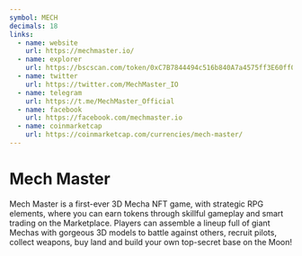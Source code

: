 ```yaml
---
symbol: MECH
decimals: 18
links:
  - name: website
    url: https://mechmaster.io/
  - name: explorer
    url: https://bscscan.com/token/0xC7B7844494c516b840A7a4575ff3E60ff0f056a9
  - name: twitter
    url: https://twitter.com/MechMaster_IO
  - name: telegram
    url: https://t.me/MechMaster_Official
  - name: facebook
    url: https://facebook.com/mechmaster.io
  - name: coinmarketcap
    url: https://coinmarketcap.com/currencies/mech-master/
---
```


# Mech Master

Mech Master is a first-ever 3D Mecha NFT game, with strategic RPG elements, where you can earn tokens through skillful gameplay and smart trading on the Marketplace. Players can assemble a lineup full of giant Mechas with gorgeous 3D models to battle against others, recruit pilots, collect weapons, buy land and build your own top-secret base on the Moon!
